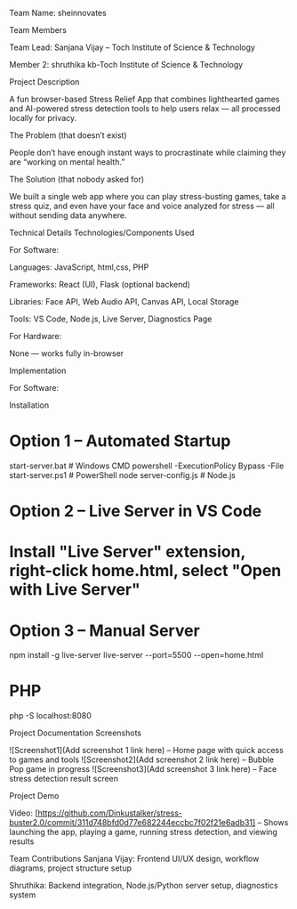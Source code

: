 Team Name: sheinnovates

Team Members

Team Lead: Sanjana Vijay – Toch Institute of Science & Technology

Member 2: shruthika kb-Toch Institute of Science & Technology

Project Description

A fun browser-based Stress Relief App that combines lighthearted games and AI-powered stress detection tools to help users relax — all processed locally for privacy.

The Problem (that doesn’t exist)

People don’t have enough instant ways to procrastinate while claiming they are “working on mental health.”

The Solution (that nobody asked for)

We built a single web app where you can play stress-busting games, take a stress quiz, and even have your face and voice analyzed for stress — all without sending data anywhere.

Technical Details
Technologies/Components Used

For Software:

Languages: JavaScript, html,css, PHP

Frameworks: React (UI), Flask (optional backend)

Libraries: Face API, Web Audio API, Canvas API, Local Storage

Tools: VS Code, Node.js, Live Server, Diagnostics Page

For Hardware:

None — works fully in-browser

Implementation

For Software:

Installation
# Option 1 – Automated Startup
start-server.bat                   # Windows CMD
powershell -ExecutionPolicy Bypass -File start-server.ps1  # PowerShell
node server-config.js              # Node.js

# Option 2 – Live Server in VS Code
# Install "Live Server" extension, right-click home.html, select "Open with Live Server"

# Option 3 – Manual Server
npm install -g live-server
live-server --port=5500 --open=home.html

# PHP
php -S localhost:8080

Project Documentation
Screenshots

![Screenshot1](Add screenshot 1 link here) – Home page with quick access to games and tools
![Screenshot2](Add screenshot 2 link here) – Bubble Pop game in progress
![Screenshot3](Add screenshot 3 link here) – Face stress detection result screen


Project Demo

Video: [https://github.com/Dinkustalker/stress-buster2.0/commit/311d748bfd0d77e682244eccbc7f02f21e6adb31] – Shows launching the app, playing a game, running stress detection, and viewing results

Team Contributions
Sanjana Vijay: Frontend UI/UX design, workflow diagrams, project structure setup

Shruthika: Backend integration, Node.js/Python server setup, diagnostics system




